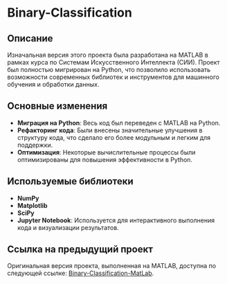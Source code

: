 # Binary-Classification

## Описание

Изначальная версия этого проекта была разработана на MATLAB в рамках курса по Системам Искусственного Интеллекта (СИИ). Проект был полностью мигрирован на Python, что позволило использовать возможности современных библиотек и инструментов для машинного обучения и обработки данных.

## Основные изменения

- **Миграция на Python**: Весь код был переведен с MATLAB на Python.
- **Рефакторинг кода**: Были внесены значительные улучшения в структуру кода, что сделало его более модульным и легким для поддержки.
- **Оптимизация**: Некоторые вычислительные процессы были оптимизированы для повышения эффективности в Python.

## Используемые библиотеки

- **NumPy**
- **Matplotlib**
- **SciPy**
- **Jupyter Notebook**: Используется для интерактивного выполнения кода и визуализации результатов.

## Ссылка на предыдущий проект

Оригинальная версия проекта, выполненная на MATLAB, доступна по следующей ссылке:
[Binary-Classification-MatLab](https://github.com/rightDesire/Binary-Classification-MatLab).
